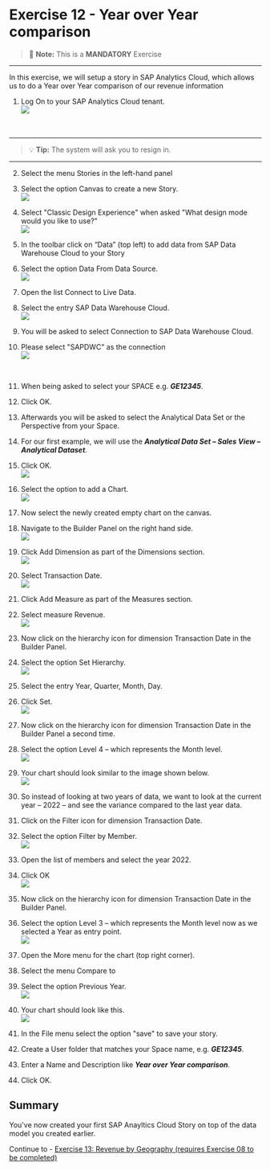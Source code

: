 # Exercise 12 - Year over Year comparison

> :memo: **Note:** This is a <strong>MANDATORY</strong>  Exercise

---

In this exercise, we will setup a story in SAP Analytics Cloud, which allows us to do a Year over Year comparison
of our revenue information

1. Log On to your SAP Analytics Cloud tenant.
<br>![](images/00_00_0221.png) 
<br>

---

>:bulb: **Tip:** The system will ask you to resign in.

---

2. Select the menu Stories in the left-hand panel

3. Select the option Canvas to create a new Story.
<br>![](images/00_00_0201.png) 

4. Select "Classic Design Experience" when asked "What design mode would you like to use?"
<br>![](images/00_00_0222.png) 

5. In the toolbar click on “Data” (top left) to add data from SAP Data Warehouse Cloud to your Story
6. Select the option Data From Data Source.
<br>![](images/00_00_0204.png) 

7. Open the list Connect to Live Data.
8. Select the entry SAP Data Warehouse Cloud.
<br>![](images/00_00_0205.png) 

9. You will be asked to select Connection to SAP Data Warehouse Cloud.
10. Please select "SAPDWC" as the connection 
<br>![](images/00_00_0700.png)
<br>

11. When being asked to select your SPACE e.g. ***GE12345***.
12. Click OK. 
13. Afterwards you will be asked to select the Analytical Data Set or the Perspective from your Space.
14. For our first example, we will use the ***Analytical Data Set – Sales View – Analytical Dataset***.
15. Click OK.
<br>![](images/00_00_0208.png) 

16. Select the option to add a Chart.
<br>![](images/00_00_0207.png) 

17. Now select the newly created empty chart on the canvas.
18. Navigate to the Builder Panel on the right hand side.
<br>![](images/00_00_0203.png) 


19. Click Add Dimension as part of the Dimensions section.
<br>![](images/00_00_0209.png) 

20. Select Transaction Date.
<br>![](images/00_00_0202.png) 

21. Click Add Measure as part of the Measures section.
22. Select measure Revenue.
<br>![](images/00_00_0210.png) 

23. Now click on the hierarchy icon for dimension Transaction Date in the Builder Panel.
24. Select the option Set Hierarchy.
<br>![](images/00_00_0212.png) 

25. Select the entry Year, Quarter, Month, Day.
26. Click Set.
<br>![](images/00_00_0211.png) 

27. Now click on the hierarchy icon for dimension Transaction Date in the Builder Panel a second time.
28. Select the option Level 4 – which represents the Month level.
<br>![](images/00_00_0213.png)

29. Your chart should look similar to the image shown below.
<br>![](images/00_00_0214.png) 

30. So instead of looking at two years of data, we want to look at the current year – 2022 – and see the variance
compared to the last year data.
31. Click on the Filter icon for dimension Transaction Date.
32. Select the option Filter by Member.
<br>![](images/00_00_0215.png) 

33. Open the list of members and select the year 2022.
34. Click OK
<br>![](images/00_00_0216_2.png) 


35. Now click on the hierarchy icon for dimension Transaction Date in the Builder Panel.
36. Select the option Level 3 – which represents the Month level now as we selected a Year as entry point.
<br>![](images/00_00_0217.png) 

37. Open the More menu for the chart (top right corner).
38. Select the menu Compare to
39. Select the option Previous Year.
<br>![](images/00_00_0218.png) 

40. Your chart should look like this.
<br>![](images/00_00_0219.png) 

41. In the File menu select the option "save" to save your story.
42. Create a User folder that matches your Space name,  e.g. ***GE12345***.
43. Enter a Name and Description like ***Year over Year comparison***.
44. Click OK.

## Summary

You've now created your first SAP Anayltics Cloud Story on top of the data model you created earlier. 

Continue to - [Exercise 13: Revenue by Geography (requires Exercise 08 to be completed) ](../ex13/README.md)
